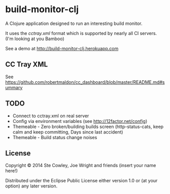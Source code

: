 # build-monitor-clj

A Clojure application designed to run an interesting build monitor.

It uses the *cctray.xml* format which is supported by nearly all CI servers. (I'm looking at you Bamboo)

See a demo at http://build-monitor-clj.herokuapp.com

## CC Tray XML

See https://github.com/robertmaldon/cc_dashboard/blob/master/README.md#summary

## TODO

* Connect to cctray.xml on real server
* Config via environment variables (see http://12factor.net/config)
* Themeable - Zero broken/building builds screen (http-status-cats, keep calm and keep committing, Days since last accident)
* Themeable - Build status change noises

## License

Copyright © 2014 Ste Cowley, Joe Wright and friends (insert your name here!)

Distributed under the Eclipse Public License either version 1.0 or (at
your option) any later version.